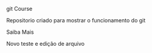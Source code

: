 

git Course

Repositorio criado para mostrar o funcionamento do git

Saiba Mais

Novo teste e edição de arquivo


